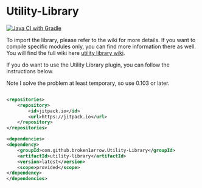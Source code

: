 # Utility-Library

[![Java CI with Gradle](https://github.com/broken1arrow/Utility-Library/actions/workflows/gradle.yml/badge.svg)](https://github.com/broken1arrow/Utility-Library/actions/workflows/gradle.yml)

To import the library, please refer to the wiki for more details. If you want to compile specific modules only, you can find more information there as well. 
You will find the full wiki here [utility library wiki](https://broken-arrow.gitbook.io/utility-library/).

If you do want to use the Utility Library plugin, you can follow the instructions below. 

Note I solve the problem at least temporary, so use 0.103 or later. 


```xml

<repositories>
    <repository>
        <id>jitpack.io</id>
        <url>https://jitpack.io</url>
    </repository>
</repositories>

<dependencies>
<dependency>
    <groupId>com.github.broken1arrow.Utility-Library</groupId>
    <artifactId>utility-library</artifactId>
    <version>latest</version>
    <scope>provided</scope>
</dependency>
</dependencies>

```
